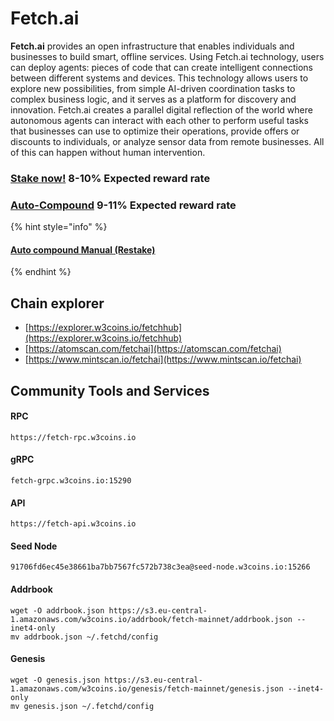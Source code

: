 # Fetch.ai

**Fetch.ai** provides an open infrastructure that enables individuals and businesses to build smart, offline services. Using Fetch.ai technology, users can deploy agents: pieces of code that can create intelligent connections between different systems and devices. This technology allows users to explore new possibilities, from simple AI-driven coordination tasks to complex business logic, and it serves as a platform for discovery and innovation. Fetch.ai creates a parallel digital reflection of the world where autonomous agents can interact with each other to perform useful tasks that businesses can use to optimize their operations, provide offers or discounts to individuals, or analyze sensor data from remote businesses. All of this can happen without human intervention.

### [Stake now!](https://explorer.w3coins.io/fetchhub/staking/fetchvaloper14gtl0dgam6cqvjkuh6kfcnszchwzk0ghumdmhw)  8-10% Expected reward rate

### [**Auto-Compound**](https://restake.app/fetchhub/fetchvaloper14gtl0dgam6cqvjkuh6kfcnszchwzk0ghumdmhw/stake)  **9-11**% Expected reward rate

{% hint style="info" %}
#### [Auto compound Manual (Restake)](https://youtu.be/XOH161O3C5w)
{% endhint %}

## **Chain explorer**

* [https://explorer.w3coins.io/fetchhub](https://explorer.w3coins.io/fetchhub)
* [https://atomscan.com/fetchai](https://atomscan.com/fetchai)
* [https://www.mintscan.io/fetchai](https://www.mintscan.io/fetchai)

## Community Tools and Services

#### **RPC**

```
https://fetch-rpc.w3coins.io
```

#### **gRPC**

```
fetch-grpc.w3coins.io:15290
```

#### **API**

```
https://fetch-api.w3coins.io
```

#### **Seed Node**

```
91706fd6ec45e38661ba7bb7567fc572b738c3ea@seed-node.w3coins.io:15266
```

#### **Addrbook**&#x20;

```
wget -O addrbook.json https://s3.eu-central-1.amazonaws.com/w3coins.io/addrbook/fetch-mainnet/addrbook.json --inet4-only
mv addrbook.json ~/.fetchd/config
```

#### **Genesis**

```
wget -O genesis.json https://s3.eu-central-1.amazonaws.com/w3coins.io/genesis/fetch-mainnet/genesis.json --inet4-only
mv genesis.json ~/.fetchd/config
```
